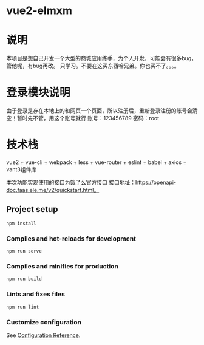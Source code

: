 # vue2-elmxm

# 说明
本项目是想自己开发一个大型的商城应用练手，为个人开发，可能会有很多bug，管他呢，有bug再改。
只学习。不要在这买东西哈兄弟。你也买不了。。。。

# 登录模块说明
由于登录是存在本地上的和网页一个页面，所以注册后，重新登录注册的账号会清空！暂时先不管，用这个账号就行
账号：123456789
密码：root

# 技术栈
vue2 + vue-cli + webpack + less + vue-router + eslint + babel + axios + vant3组件库

本次功能实现使用的接口为饿了么官方接口
接口地址：https://openapi-doc.faas.ele.me/v2/quickstart.html。




## Project setup
```
npm install
```

### Compiles and hot-reloads for development
```
npm run serve
```

### Compiles and minifies for production
```
npm run build
```

### Lints and fixes files
```
npm run lint
```

### Customize configuration
See [Configuration Reference](https://cli.vuejs.org/config/).
